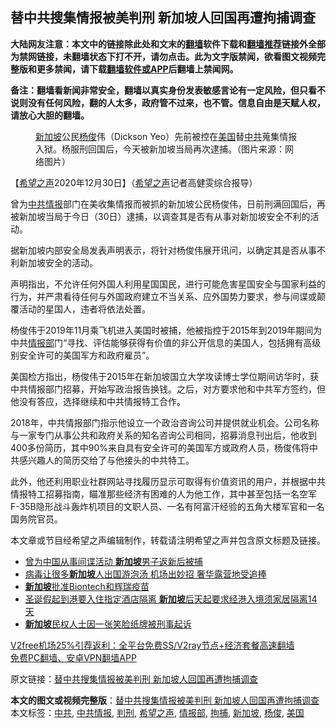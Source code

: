  <h2>替中共搜集情报被美判刑 新加坡人回国再遭拘捕调查</h2> <p class="notice"><b>大陆网友注意：本文中的链接除此处和文末的<a href="https://github.com/bannedbook/fanqiang" >翻墙</a>软件下载和<a href="https://github.com/killgcd/justmysocks/blob/master/README.md">翻墙推荐</a>链接外全部为禁网链接，未翻墙状态下打不开，请勿点击。此为文字版禁闻，欲看图文视频完整版和更多禁闻，请下载<a href="https://github.com/bannedbook/fanqiang">翻墙软件或APP</a>后翻墙上禁闻网。</p><p>备注：翻墙看新闻非常安全，翻墙以真实身份发表敏感言论有一定风险，但只看不说则没有任何风险，翻的人太多，政府管不过来，也不管。信息自由是天赋人权，请放心大胆的翻墙。</b></p>  <div class="entry"> <figure><figcaption><a href="https://www.bannedbook.org/bnews/tag/%e6%96%b0%e5%8a%a0%e5%9d%a1/" class="st_tag internal_tag" rel="tag" title="标签 新加坡 下的日志">新加坡</a>公民<a href="https://www.bannedbook.org/bnews/tag/%e6%9d%a8%e4%bf%8a/" class="st_tag internal_tag" rel="tag" title="标签 杨俊 下的日志">杨俊</a>伟（Dickson Yeo）先前被控在<a href="https://www.bannedbook.org/bnews/tag/%e7%be%8e%e5%9b%bd/" class="st_tag internal_tag" rel="tag" title="标签 美国 下的日志">美国</a>替<a href="https://www.bannedbook.org/bnews/tag/%e4%b8%ad%e5%85%b1/" class="st_tag internal_tag" rel="tag" title="标签 中共 下的日志">中共</a>蒐集情报入狱。杨服刑回国后，今天被新加坡当局再次逮捕。（图片来源：网络图片）</figcaption></figure> <p>【<span class='wp_keywordlink_affiliate'><a href="https://www.soundofhope.org" title="希望之声" target="_blank">希望之声</a></span>2020年12月30日】（<a href="https://www.bannedbook.org/bnews/tag/%e5%b8%8c%e6%9c%9b%e4%b9%8b%e5%a3%b0/" class="st_tag internal_tag" rel="tag" title="标签 希望之声 下的日志">希望之声</a>记者高健雯综合报导）</p> <p>曾为<a href="https://www.bannedbook.org/bnews/tag/%E4%B8%AD%E5%85%B1%E6%83%85%E6%8A%A5/" class="st_tag internal_tag" rel="tag" title="标签 中共情报 下的日志">中共情报</a>部门在美收集情报而被抓的新加坡公民杨俊伟，日前刑满回国后，再被新加坡当局于今日（30日）逮捕，以调查其是否有从事对新加坡安全不利的活动。</p> <p>据新加坡内部安全局发表声明表示，将针对杨俊伟展开讯问，以确定其是否从事不利新加坡安全的活动。</p>  <p>声明指出，不允许任何外国人利用星国国民，进行可能危害星国安全与国家利益的行为，并严肃看待任何与外国政府建立不当关系、应外国势力要求，参与间谍或颠覆活动的星国人，违者将依法处置。</p> <p>杨俊伟于2019年11月乘飞机进入美国时被捕，他被指控于2015年到2019年期间为中共<a href="https://www.bannedbook.org/bnews/tag/%E6%83%85%E6%8A%A5%E9%83%A8/" class="st_tag internal_tag" rel="tag" title="标签 情报部 下的日志">情报部</a>门“寻找、评估能够获得有价值的非公开信息的美国人，包括拥有高级别安全许可的美国军方和政府雇员”。</p> <p>美国检方指出，杨俊伟于2015年在新加坡国立大学攻读博士学位期间访华时，获中共情报部门招募，开始写政治报告换钱。之后，对方要求他和中共军方签约，但他没有答应，选择继续和中共情报特工合作。</p>  <p>2018年，中共情报部门指示他设立一个政治咨询公司并提供就业机会。公司名称与一家专门从事公共和政府关系的知名咨询公司相同，招募消息刊出后，他收到400多份简历，其中90%来自具有安全许可的美国军方或政府人员，杨俊伟将中共感兴趣人的简历交给了与他接头的中共特工。</p> <p>此外，他还利用职业社群网站寻找履历显示可取得有价值资讯的用户，并根据中共情报特工招募指南，瞄准那些经济有困难的人为他工作，其中甚至包括一名空军F-35B隐形战斗轰炸机项目的文职人员、一名有阿富汗经验的五角大楼军官和一名国务院官员。</p> <p>本文章或节目经希望之声编辑制作，转载请注明希望之声并包含原文标题及链接。</p>  <ul class='op-related-articles' title='相关阅读'> <li><a href='https://www.bannedbook.org/bnews/headline/20201230/1457928.html' target='_blank'>曾为中国从事间谍活动 <b>新加坡</b>男子返新后被捕</a></li> <li><a href='https://www.bannedbook.org/bnews/bannedvideo/20201223/1453256.html' target='_blank'>病毒让很多<b>新加坡</b>人出国游泡汤 机场出妙招 奢华露营地受追捧</a></li> <li><a href='https://www.bannedbook.org/bnews/baitai/20201215/1448135.html' target='_blank'><b>新加坡</b>批准Biontech和辉瑞疫苗</a></li> <li><a href='https://www.bannedbook.org/bnews/cnnews/hknews/20201212/1446430.html' target='_blank'>圣诞假起到港要入住指定酒店隔离 <b>新加坡</b>后天起要求经港入境须家居隔离14天</a></li> <li><a href='https://www.bannedbook.org/bnews/baitai/20201201/1440285.html' target='_blank'><b>新加坡</b>民权人士因一张笑脸纸牌被刑事起诉</a></li> </ul> <p class="texttj"> <a href="https://www.bannedbook.org/forum23/topic22702.html" target="_blank">V2free机场25%引荐返利：全平台免费SS/V2ray节点+经济套餐高速翻墙</a><br/> <a href="https://github.com/bannedbook/fanqiang/wiki/%E7%A6%81%E9%97%BB%E7%BD%91%E5%AE%89%E5%8D%93%E7%BF%BB%E5%A2%99%E6%96%B0%E9%97%BBAPP" target="_blank">免费PC翻墙、安卓VPN翻墙APP</a></p><p>原文链接：<a class="src_link"  href="https://www.soundofhope.org/post/458713" target="_blank">替中共搜集情报被美判刑 新加坡人回国再遭拘捕调查</a></p><a name='sharetosocial'></a>       <div><b>本文的图文或视频完整版</b>：<a href='https://www.bannedbook.org/bnews/comments/20201230/1457988.html'>替中共搜集情报被美判刑 新加坡人回国再遭拘捕调查</a></div>  </div><!--END ENTRY--> <div class="postfooter"> <div>本文标签：<a href="https://www.bannedbook.org/bnews/tag/%e4%b8%ad%e5%85%b1/" rel="tag">中共</a>, <a href="https://www.bannedbook.org/bnews/tag/%E4%B8%AD%E5%85%B1%E6%83%85%E6%8A%A5/" rel="tag">中共情报</a>, <a href="https://www.bannedbook.org/bnews/tag/%E5%88%A4%E5%88%91/" rel="tag">判刑</a>, <a href="https://www.bannedbook.org/bnews/tag/%e5%b8%8c%e6%9c%9b%e4%b9%8b%e5%a3%b0/" rel="tag">希望之声</a>, <a href="https://www.bannedbook.org/bnews/tag/%E6%83%85%E6%8A%A5%E9%83%A8/" rel="tag">情报部</a>, <a href="https://www.bannedbook.org/bnews/tag/%E6%8B%98%E6%8D%95/" rel="tag">拘捕</a>, <a href="https://www.bannedbook.org/bnews/tag/%e6%96%b0%e5%8a%a0%e5%9d%a1/" rel="tag">新加坡</a>, <a href="https://www.bannedbook.org/bnews/tag/%e6%9d%a8%e4%bf%8a/" rel="tag">杨俊</a>, <a href="https://www.bannedbook.org/bnews/tag/%e7%be%8e%e5%9b%bd/" rel="tag">美国</a></div>  </div><!--END POSTFOOTER--> 